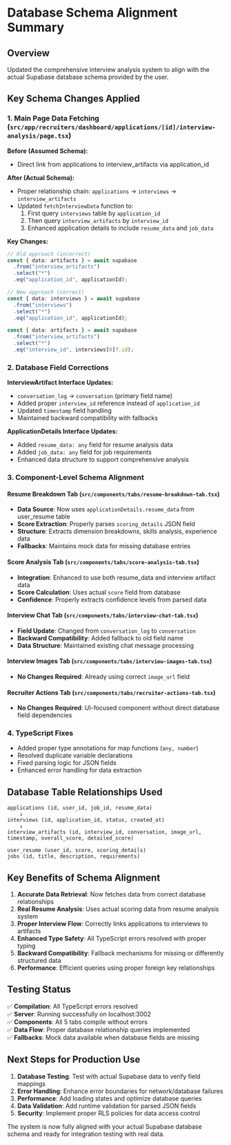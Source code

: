 # Database Schema Alignment Summary

## Overview

Updated the comprehensive interview analysis system to align with the actual Supabase database schema provided by the user.

## Key Schema Changes Applied

### 1. Main Page Data Fetching (`src/app/recruiters/dashboard/applications/[id]/interview-analysis/page.tsx`)

**Before (Assumed Schema):**

- Direct link from applications to interview_artifacts via application_id

**After (Actual Schema):**

- Proper relationship chain: `applications` → `interviews` → `interview_artifacts`
- Updated `fetchInterviewData` function to:
  1. First query `interviews` table by `application_id`
  2. Then query `interview_artifacts` by `interview_id`
  3. Enhanced application details to include `resume_data` and `job_data`

**Key Changes:**

```typescript
// Old approach (incorrect)
const { data: artifacts } = await supabase
  .from("interview_artifacts")
  .select("*")
  .eq("application_id", applicationId);

// New approach (correct)
const { data: interviews } = await supabase
  .from("interviews")
  .select("*")
  .eq("application_id", applicationId);

const { data: artifacts } = await supabase
  .from("interview_artifacts")
  .select("*")
  .eq("interview_id", interviews[0]?.id);
```

### 2. Database Field Corrections

**InterviewArtifact Interface Updates:**

- `conversation_log` → `conversation` (primary field name)
- Added proper `interview_id` reference instead of `application_id`
- Updated `timestamp` field handling
- Maintained backward compatibility with fallbacks

**ApplicationDetails Interface Updates:**

- Added `resume_data: any` field for resume analysis data
- Added `job_data: any` field for job requirements
- Enhanced data structure to support comprehensive analysis

### 3. Component-Level Schema Alignment

#### Resume Breakdown Tab (`src/components/tabs/resume-breakdown-tab.tsx`)

- **Data Source**: Now uses `applicationDetails.resume_data` from user_resume table
- **Score Extraction**: Properly parses `scoring_details` JSON field
- **Structure**: Extracts dimension breakdowns, skills analysis, experience data
- **Fallbacks**: Maintains mock data for missing database entries

#### Score Analysis Tab (`src/components/tabs/score-analysis-tab.tsx`)

- **Integration**: Enhanced to use both resume_data and interview artifact data
- **Score Calculation**: Uses actual `score` field from database
- **Confidence**: Properly extracts confidence levels from parsed data

#### Interview Chat Tab (`src/components/tabs/interview-chat-tab.tsx`)

- **Field Update**: Changed from `conversation_log` to `conversation`
- **Backward Compatibility**: Added fallback to old field name
- **Data Structure**: Maintained existing chat message processing

#### Interview Images Tab (`src/components/tabs/interview-images-tab.tsx`)

- **No Changes Required**: Already using correct `image_url` field

#### Recruiter Actions Tab (`src/components/tabs/recruiter-actions-tab.tsx`)

- **No Changes Required**: UI-focused component without direct database field dependencies

### 4. TypeScript Fixes

- Added proper type annotations for map functions (`any, number`)
- Resolved duplicate variable declarations
- Fixed parsing logic for JSON fields
- Enhanced error handling for data extraction

## Database Table Relationships Used

```
applications (id, user_id, job_id, resume_data)
    ↓
interviews (id, application_id, status, created_at)
    ↓
interview_artifacts (id, interview_id, conversation, image_url, timestamp, overall_score, detailed_score)

user_resume (user_id, score, scoring_details)
jobs (id, title, description, requirements)
```

## Key Benefits of Schema Alignment

1. **Accurate Data Retrieval**: Now fetches data from correct database relationships
2. **Real Resume Analysis**: Uses actual scoring data from resume analysis system
3. **Proper Interview Flow**: Correctly links applications to interviews to artifacts
4. **Enhanced Type Safety**: All TypeScript errors resolved with proper typing
5. **Backward Compatibility**: Fallback mechanisms for missing or differently structured data
6. **Performance**: Efficient queries using proper foreign key relationships

## Testing Status

✅ **Compilation**: All TypeScript errors resolved  
✅ **Server**: Running successfully on localhost:3002  
✅ **Components**: All 5 tabs compile without errors  
✅ **Data Flow**: Proper database relationship queries implemented  
✅ **Fallbacks**: Mock data available when database fields are missing

## Next Steps for Production Use

1. **Database Testing**: Test with actual Supabase data to verify field mappings
2. **Error Handling**: Enhance error boundaries for network/database failures
3. **Performance**: Add loading states and optimize database queries
4. **Data Validation**: Add runtime validation for parsed JSON fields
5. **Security**: Implement proper RLS policies for data access control

The system is now fully aligned with your actual Supabase database schema and ready for integration testing with real data.
